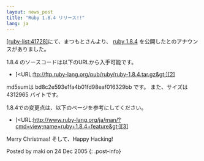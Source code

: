 ```yaml
---
layout: news_post
title: "Ruby 1.8.4 リリース!!"
lang: ja
---
```


[\[ruby-list:41728\]][1]にて、まつもとさんより、 [ruby 1.8.4][2] を公開したとのアナウンスがありました。

1\.8.4 のソースコードは以下のURLから入手可能です。

* [&lt;URL:ftp://ftp.ruby-lang.org/pub/ruby/ruby-1.8.4.tar.gz&gt;][2]

md5sumは bd8c2e593e1fa4b01fd98eaf016329bb です。 また、サイズは 4312965 バイトです。

1\.8.4での変更点は、以下のページを参考にしてください。

* [&lt;URL:http://www.ruby-lang.org/ja/man/?cmd=view;name=ruby+1.8.4+feature&gt;][3]

Merry Christmas! そして、Happy Hacking!

Posted by maki on 24 Dec 2005
{: .post-info}



[1]: http://blade.nagaokaut.ac.jp/cgi-bin/scat.rb/ruby/ruby-list/41728 
[2]: ftp://ftp.ruby-lang.org/pub/ruby/ruby-1.8.4.tar.gz 
[3]: http://www.ruby-lang.org/ja/man/?cmd=view;name=ruby+1.8.4+feature 
